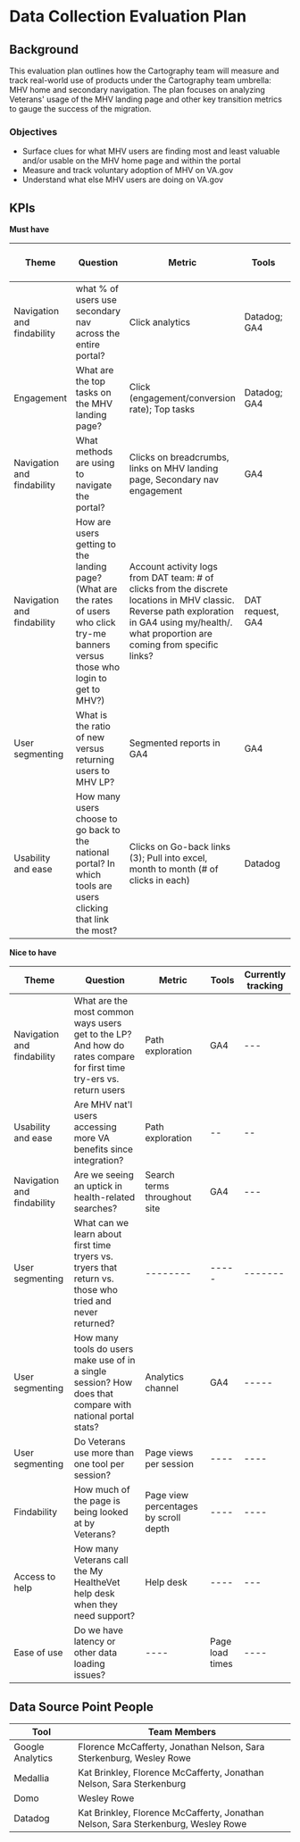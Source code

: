 # **Data Collection Evaluation Plan**

## **Background**

This evaluation plan outlines how the Cartography team will measure and track real-world use of products under the Cartography team umbrella: MHV home and secondary navigation. The plan focuses on analyzing Veterans' usage of the MHV landing page and other key transition metrics to gauge the success of the migration.

### **Objectives**

- Surface clues for what MHV users are finding most and least valuable and/or usable on the MHV home page and within the portal
- Measure and track voluntary adoption of MHV on VA.gov
- Understand what else MHV users are doing on VA.gov
  
## **KPIs**

**Must have**

| **Theme**| **Question** | **Metric** | **Tools** | **Currently tracking**| **Link to ticket** |
| --- | --- | --- | --- | --- | ---- |
| Navigation and findability | what % of users use secondary nav across the entire portal? |Click analytics| Datadog; GA4 |No|[Link to ticket](https://app.zenhub.com/workspaces/mhv-on-vagov-landing-page-62619a987d74510018ecc546/issues/gh/department-of-veterans-affairs/va.gov-team/89719)|
| Engagement | What are the top tasks on the MHV landing page? | Click (engagement/conversion rate); Top tasks | Datadog; GA4| Yes (DataDog)| 
| Navigation and findability | What methods are using to navigate the portal?| Clicks on breadcrumbs, links on MHV landing page, Secondary nav engagement| GA4 | ---||
| Navigation and findability | How are users getting to the landing page? (What are the rates of users who click try-me banners versus those who login to get to MHV?) | Account activity logs from DAT team: # of clicks from the discrete locations in MHV classic. Reverse path exploration in GA4 using my/health/. what proportion are coming from specific links? | DAT request, GA4 | --- | [Link to ticket](https://app.zenhub.com/workspaces/mhv-on-vagov-landing-page-62619a987d74510018ecc546/issues/gh/department-of-veterans-affairs/va.gov-team/89722)|
| User segmenting | What is the ratio of new versus returning users to MHV LP? | Segmented reports in GA4 | GA4 | --- |[Link to ticket](https://app.zenhub.com/workspaces/mhv-on-vagov-landing-page-62619a987d74510018ecc546/issues/gh/department-of-veterans-affairs/va.gov-team/86377) |
| Usability and ease | How many users choose to go back to the national portal? In which tools are users clicking that link the most? | Clicks on Go-back links (3); Pull into excel, month to month (# of clicks in each) | Datadog | Yes | [Link to ticket](https://app.zenhub.com/workspaces/mhv-on-vagov-landing-page-62619a987d74510018ecc546/issues/gh/department-of-veterans-affairs/va.gov-team/89113)|

**Nice to have** 

| **Theme**| **Question** | **Metric** | **Tools** | **Currently tracking**| 
| --- | --- | --- | --- | --- |
| Navigation and findability| What are the most common ways users get to the LP? And how do rates compare for first time try-ers vs. return users | Path exploration | GA4 |  --- | 
| Usability and ease | Are MHV nat'l users accessing more VA benefits since integration? | Path exploration | -- | -- |
| Navigation and findability | Are we seeing an uptick in health-related searches? | Search terms throughout site | GA4 | --- | 
| User segmenting | What can we learn about first time tryers vs. tryers that return vs. those who tried and never returned? | -------- | ----- | ------- | ----------| 
| User segmenting | How many tools do users make use of in a single session? How does that compare with national portal stats? | Analytics channel | GA4 | ----- | 
| User segmenting | Do Veterans use more than one tool per session? | Page views per session | ---- | ---- | 
| Findability | How much of the page is being looked at by Veterans? | Page view percentages by scroll depth | ---- | ---- | 
| Access to help | How many Veterans call the My HealtheVet help desk when they need support?| Help desk | ---- | --- |
| Ease of use | Do we have latency or other data loading issues? | ---- | Page load times | ---- | ----- | 


## **Data Source Point People**

| **Tool** | **Team Members** |
| --- | --- |
| Google Analytics | Florence McCafferty, Jonathan Nelson, Sara Sterkenburg, Wesley Rowe |
| Medallia | Kat Brinkley, Florence McCafferty, Jonathan Nelson, Sara Sterkenburg |
| Domo | Wesley Rowe | Florence McCafferty |
| Datadog | Kat Brinkley, Florence McCafferty, Jonathan Nelson, Sara Sterkenburg, Wesley Rowe |
